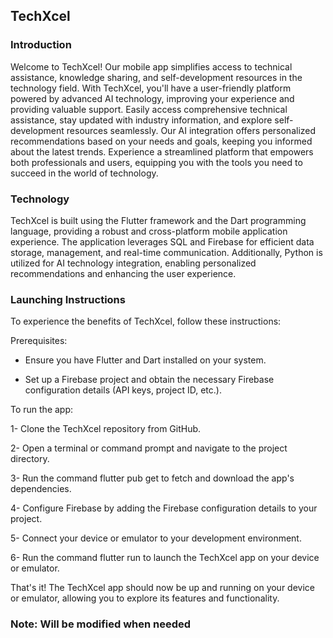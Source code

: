 ##  TechXcel
### Introduction

Welcome to TechXcel! Our mobile app simplifies access to technical assistance, knowledge sharing, and self-development resources in the technology field. With TechXcel, you'll have a user-friendly platform powered by advanced AI technology, improving your experience and providing valuable support. Easily access comprehensive technical assistance, stay updated with industry information, and explore self-development resources seamlessly. Our AI integration offers personalized recommendations based on your needs and goals, keeping you informed about the latest trends. Experience a streamlined platform that empowers both professionals and users, equipping you with the tools you need to succeed in the world of technology.

### Technology

TechXcel is built using the Flutter framework and the Dart programming language, providing a robust and cross-platform mobile application experience. The application leverages SQL and Firebase for efficient data storage, management, and real-time communication. Additionally, Python is utilized for AI technology integration, enabling personalized recommendations and enhancing the user experience.

### Launching Instructions

To experience the benefits of TechXcel, follow these instructions:

Prerequisites:

- Ensure you have Flutter and Dart installed on your system.
  
- Set up a Firebase project and obtain the necessary Firebase configuration details (API keys, project ID, etc.).


To run the app:


1- Clone the TechXcel repository from GitHub.

2- Open a terminal or command prompt and navigate to the project directory.

3- Run the command flutter pub get to fetch and download the app's dependencies.

4- Configure Firebase by adding the Firebase configuration details to your project.

5- Connect your device or emulator to your development environment.

6- Run the command flutter run to launch the TechXcel app on your device or emulator.


That's it! The TechXcel app should now be up and running on your device or emulator, allowing you to explore its features and functionality.

### Note: Will be modified when needed
